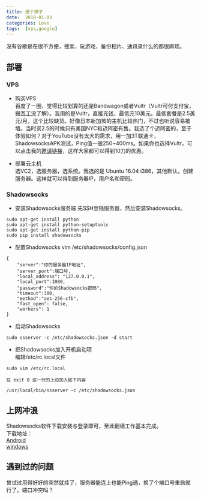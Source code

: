 ```yaml
---
title: 搭个梯子
date:  2018-01-03
categories: Love
tags:  [vps,google]
---
```


没有谷歌是在很不方便，搜索，玩游戏，备份相片、通讯录什么的都很麻烦。

<!-- more -->

## 部署
### VPS
- 购买VPS  
    百度了一圈，觉得比较划算的还是Bandwagon或者Vultr（Vultr可付支付宝，搬瓦工没了解）。我用的是Vultr，直接充钱，最低充10美元。最低套餐是2.5美元/月，这个比较缺货。好像日本新加坡的主机比较热门，不过也听说容易被墙。当时买2.5的时候只有美国NYC和迈阿密有售。我选了个迈阿密的，至于体验如何？对于YouTube没有太大的需求，用一加3T联通卡，ShadowsocksAPK测试，Ping值一般250~400ms。如果你也选择Vultr，可以点击我的[邀请链接](https://www.vultr.com/?ref=7243025)，这样大家都可以得到10刀的优惠。

- 部署云主机  
    选VC2，选服务器，选系统。我选的是 Ubuntu 16.04 i386，其他默认，创建服务器。这样就可以得到服务器IP，用户名和密码。

### Shadowsocks
- 安装Shadowsocks服务端
    先SSH登陆服务器，然后安装Shadowsocks。
```
sudo apt-get install python
sudo apt-get install python-setuptools
sudo apt-get install python-pip
sudo pip install shadowsocks
```

- 配置Shadowsocks
    vim /etc/shadowsocks/config.json
```
{
    "server":"你的服务器IP地址",
    "server_port":端口号,
    "local_address": "127.0.0.1",
    "local_port":1080,
    "password":"你的Shadowsocks密码",
    "timeout":300,
    "method":"aes-256-cfb",
    "fast_open": false,
    "workers": 1
}
```

- 启动Shadowsocks
```
sudo ssserver -c /etc/shadowsocks.json -d start
```

- 把Shadowsocks加入开机启动项  
    编辑/etc/rc.local文件
```
sudo vim /etc/rc.local
```
    在 exit 0 这一行的上边加入如下内容
```
/usr/local/bin/ssserver –c /etc/shadowsocks.json
```


## 上网冲浪
Shadowsocks软件下载安装与登录即可，至此翻墙工作基本完成。  
下载地址：  
[Android](https://github.com/shadowsocks/shadowsocks-android)  
[windows](https://github.com/shadowsocks/shadowsocks-windows)


## 遇到过的问题
曾试过用得好好的突然就挂了，服务器能连上也能Ping通，换了个端口号重启就行了。端口冲突吗？
